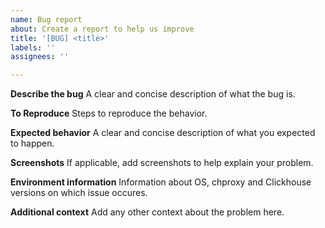 ```yaml
---
name: Bug report
about: Create a report to help us improve
title: '[BUG] <title>'
labels: ''
assignees: ''

---
```


**Describe the bug**
A clear and concise description of what the bug is.

**To Reproduce**
Steps to reproduce the behavior.

**Expected behavior**
A clear and concise description of what you expected to happen.

**Screenshots**
If applicable, add screenshots to help explain your problem.

**Environment information**
Information about OS, chproxy and Clickhouse versions on which issue occures.

**Additional context**
Add any other context about the problem here.
